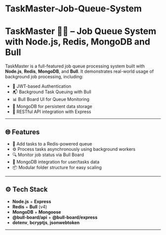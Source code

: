 # TaskMaster-Job-Queue-System
# TaskMaster 🧠📩 – Job Queue System with Node.js, Redis, MongoDB and Bull

TaskMaster is a full-featured job queue processing system built with **Node.js**, **Redis**, **MongoDB**, and **Bull**. It demonstrates real-world usage of background job processing, including:

- 🔐 JWT-based Authentication
- 📬 Background Task Queuing with Bull
- 📊 Bull Board UI for Queue Monitoring
- 💾 MongoDB for persistent data storage
- 🚀 RESTful API integration with Express

---

## 🌐 Features

- 🔁 Add tasks to a Redis-powered queue
- ⚙️ Process tasks asynchronously using background workers
- 🔍 Monitor job status via Bull Board
- 📌 MongoDB integration for user/tasks data
- 📦 Modular folder structure for easy scaling

---

## ⚙️ Tech Stack

- **Node.js** + **Express**
- **Redis** + **Bull** (v4)
- **MongoDB** + **Mongoose**
- **@bull-board/api** + **@bull-board/express**
- **dotenv**, **bcryptjs**, **jsonwebtoken**

---
